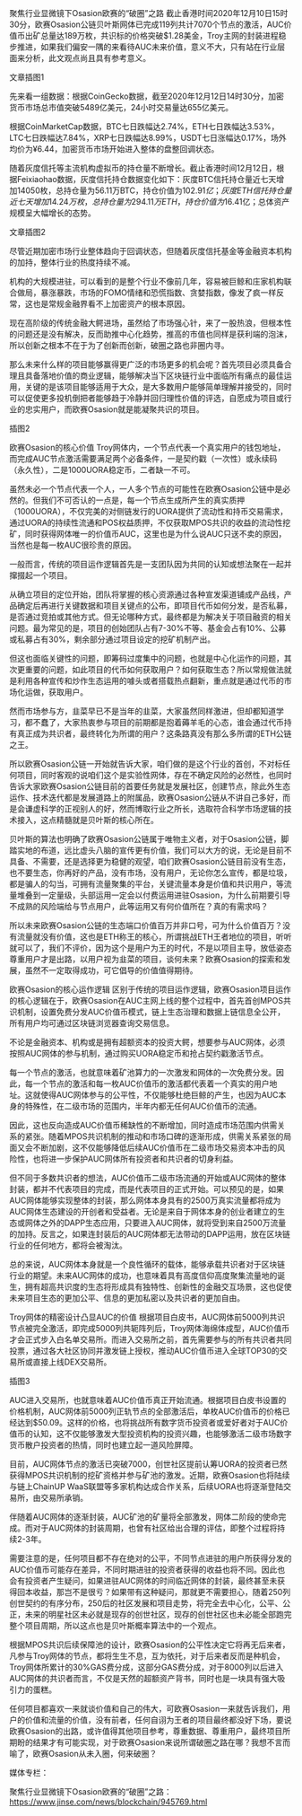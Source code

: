 聚焦行业显微镜下Osasion欧赛的“破圈”之路
截止香港时间2020年12月10日15时30分，欧赛Osasion公链贝叶斯网体已完成119列共计7070个节点的激活，AUC价值币出矿总量达189万枚，共识标的价格突破$1.28美金，Troy主网的封装进程稳步推进，如果我们偏安一隅的来看待AUC未来价值，意义不大，只有站在行业层面来分析，此文观点尚且具有参考意义。

文章插图1

先来看一组数据：根据CoinGecko数据，截至2020年12月12日14时30分，加密货币市场总市值突破5489亿美元，24小时交易量达655亿美元。

根据CoinMarketCap数据，BTC七日跌幅达2.74%，ETH七日跌幅达3.53%，LTC七日跌幅达7.84%，XRP七日跌幅达8.99%，USDT七日涨幅达0.17%，场外均价为¥6.44，加密货币市场开始进入整体的盘整回调状态。

随着灰度信托等主流机构虚拟币的持仓量不断增长。截止香港时间12月12日，根据Feixiaohao数据，灰度信托持仓数据变化如下：灰度BTC信托持仓量近七天增加14050枚，总持仓量为56.11万BTC，持仓价值为$102.91亿；灰度ETH信托持仓量近七天增加14.24万枚，总持仓量为294.11万ETH，持仓价值为$16.41亿；总体资产规模呈大幅增长的态势。

文章插图2

尽管近期加密市场行业整体趋向于回调状态，但随着灰度信托基金等金融资本机构的加持，整体行业的热度持续不减。

机构的大规模进驻，可以看到的是整个行业不像前几年，容易被巨鲸和庄家机构联合做局，暴涨暴跌，市场的FOMO情绪和恐慌指数、贪婪指数，像发了疯一样反常，这也是常规金融界看不上加密资产的根本原因。

现在高阶级的传统金融大鳄进场，虽然给了市场强心针，来了一股热浪，但根本性的问题还是没有解决，反而助推中心化趋势，推高的市值也同样是获利端的泡沫，所以创新之根本不在于为了创新而创新，破圈之路也非圈内寻。

那么未来什么样的项目能够赢得更广泛的市场更多的机会呢？首先项目必须具备合理且具备落地价值的商业逻辑，能够解决当下区块链行业中面临所有痛点的最佳运用，关键的是该项目能够适用于大众，是大多数用户能够简单理解并接受的，同时可以促使更多投机倒把者能够趋于冷静并回归理性价值的评选，自愿成为项目或行业的忠实用户，而欧赛Osasion就是能凝聚共识的项目。

插图2

欧赛Osasion的核心价值
Troy网体内，一个节点代表一个真实用户的钱包地址，而完成AUC节点激活需要满足两个必备条件，一是契约戳（一次性）或永续码（永久性），二是1000UORA稳定币，二者缺一不可。

虽然未必一个节点代表一个人，一人多个节点的可能性在欧赛Osasion公链中是必然的。但我们不可否认的一点是，每一个节点生成所产生的真实质押（1000UORA），不仅完美的对侧链发行的UORA提供了流动性和持币交易需求，通过UORA的持续性流通和POS权益质押，不仅获取MPOS共识的收益的流动性挖矿，同时获得网体唯一的价值币AUC，这里也是为什么说AUC只送不卖的原因，当然也是每一枚AUC很珍贵的原因。

一般而言，传统的项目运作逻辑首先是一支团队因为共同的认知或想法聚在一起并撺掇起一个项目。

从确立项目的定位开始，团队将掌握的核心资源通过各种宣发渠道铺成产品线，产品确定后再进行关键数据和项目关键点的公布，即项目代币如何分发，是否私募，是否通过竞拍或其他方式。但无论哪种方式，最终都是为解决关于项目融资的相关问题。最为常见的是，项目的创始团队占有7-30%不等、基金会占有10%、公募或私募占有30%，剩余部分通过项目设定的挖矿机制产出。

但这也面临关键性的问题，即筹码过度集中的问题，也就是中心化运作的问题，其次更重要的问题，如此项目的代币如何获取用户？如何获取生态？所以常规做法就是利用各种宣传和炒作生态运用的噱头或者搭载热点翻新，重点就是通过代币的市场化运做，获取用户。

然而市场参与方，韭菜早已不是当年的韭菜，大家虽然同样激进，但却都知道学习，都不蠢了，大家热衷参与项目的前期都是抱着薅羊毛的心态，谁会通过代币持有真正成为共识者，最终转化为所谓的用户？这条路真没有那么多所谓的ETH公链之王。

所以欧赛Osasion公链一开始就告诉大家，咱们做的是这个行业的首创，不对标任何项目，同时客观的说咱们这个是实验性网体，存在不确定风险的必然性，也同时告诉大家欧赛Osasion公链目前的首要任务就是发展社区，创建节点，除此外生态运作、技术迭代都是发展道路上的附属品，欧赛Osasion公链从不讲自己多好，而是会谦虚科学的正视别人的好，然而博取行业之所长，选取符合科学市场逻辑的技术接入，这点精髓就是贝叶斯的核心所在。

贝叶斯的算法也明确了欧赛Osasion公链属于唯物主义者，对于Osasion公链，脚踏实地的布道，远比虚头八脑的宣传更有价值，我们可以大方的说，无论是目前不具备、不需要，还是选择更为稳健的观望，咱们欧赛Osasion公链目前没有生态，也不要生态，你再好的产品，没有市场，没有用户，无论你怎么宣传，都是垃圾，都是骗人的勾当，可拥有流量聚集的平台，关键流量本身是价值和共识用户，等流量堆叠到一定量级，头部运用一定会以付费运用进驻Osasion，为什么前期要引导不成熟的风险端给与节点用户，此等运用又有何价值所在？真的有需求吗？

所以未来欧赛Osasion公链的生态端口价值百万并非口号，可为什么价值百万？没有流量就没有价值，这也是ETH称王的核心，所谓挑战ETH王者地位的项目，听听就可以了，我们不评价，因为这个是用户为王的时代，不是以项目主导，放低姿态尊重用户才是出路，以用户视为韭菜的项目，谈何未来？欧赛Osasion的探索和发展，虽然不一定取得成功，可它倡导的价值值得期待。

欧赛Osasion的核心运作逻辑
区别于传统的项目运作逻辑，欧赛Osasion项目运作的核心逻辑在于，欧赛Osasion在AUC主网上线的整个过程中，首先首创MPOS共识机制，设置免费分发AUC价值币模式，链上生态治理和数据上链信息全公开，所有用户均可通过区块链浏览器查询交易信息。

不论是金融资本、机构或是拥有超额资本的投资大鳄，想要参与AUC网体，必须按照AUC网体的参与机制，通过购买UORA稳定币和抢占契约戳激活节点。

每一个节点的激活，也就意味着矿池算力的一次激发和网体的一次免费分发。因此，每一个节点的激活和每一枚AUC价值币的激活都代表着一个真实的用户地址。这就使得AUC网体参与的公平性，不仅能够杜绝巨鲸的产生，也因为AUC本身的特殊性，在二级市场的范围内，半年内都无任何AUC价值币的流通。

因此，这也反向造成AUC价值币稀缺性的不断增加，同时造成市场范围内供需关系的紧张。随着MPOS共识机制的推动和市场口碑的逐渐形成，供需关系紧张的局面又会不断加剧，这不仅能够降低后续AUC价值币在二级市场交易资本冲击的风险性，也将进一步保护AUC网体所有投资者和共识者的切身利益。

但不同于多数共识者的想法，AUC价值币二级市场流通的开始或AUC网体的整体封装，都并不代表项目的完成，而是代表项目的正式开始。可以预见的是，如果AUC网体能够实现整体的封装，那么网体本身具有的2500万真实流量都将成为AUC网体生态建设的开创者和受益者。无论是来自于网体本身的创业者建立的生态或网体之外的DAPP生态应用，只要进入AUC网体，就将受到来自2500万流量的加持。反言之，如果连封装后的AUC网体都无法带动的DAPP运用，放在区块链行业的任何地方，都将会被淘汰。

总的来说，AUC网体本身就是一个良性循环的载体，能够承载共识者对于区块链行业的期望。未来AUC网体的成功，也意味着具有高度信仰高度聚集流量地的诞生，拥有超高共识度的生态将形成具有独特性、创新性的金融交互场景，这也促使未来项目生态的更加公平、信息的更加私密以及共识者的更加自由。

Troy网体的精密设计凸显AUC的价值
根据项目白皮书，AUC网体前5000列共识节点被完全激活，即完成5000列共轭阵列后，Troy网体海绵体成型，AUC价值币才会正式步入白名单交易所。而进入交易所之前，首先需要参与的所有共识者共同投票，通过各大社区协同并激发链上授权，推动AUC价值币进入全球TOP30的交易所或直接上线DEX交易所。

插图3

AUC进入交易所，也就意味着AUC价值币真正开始流通。根据项目白皮书设置的价格机制，AUC网体前5000列正轨节点的全部激活后，单枚AUC价值币的价格已经达到$50.09。这样的价格，也将挑战所有数字货币投资者或爱好者对于AUC价值币的认知，这不仅能够激发大型投资机构的投资兴趣，也能够激活二级市场数字货币散户投资者的热情，同时也建立起一道风险屏障。

目前，AUC网体节点的激活已突破7000，创世社区提前认筹UORA的投资者已然获得MPOS共识机制的挖矿资格并参与矿池的激发。近期，欧赛Osasion也将陆续与链上ChainUP WaaS联盟等多家机构达成合作关系，后续UORA也将逐渐登陆交易所，由交易所承销。

伴随着AUC网体的逐渐封装，AUC矿池的矿量将全部激发，网体二阶段的使命完成。而对于AUC网体的封装周期，也曾有社区给出合理的评估，即整个过程将持续2-3年。

需要注意的是，任何项目都不存在绝对的公平，不同节点进驻的用户所获得分发的AUC价值币可能存在差异，不同时期进驻的投资者获得的收益也将不同。因此也会有投资者产生疑问，如果进驻AUC网体的时间临近网体的封装，最终甚至未获得回本收益，那岂不是很亏？如果带有这种疑问，那就更不需要担心，随着250列创世契约的有序分布，250后的社区发展和项目走势，将完全去中心化，公平、公正，未来的明星社区未必就是现存的创世社区，现存的创世社区也未必能全部跑完整个项目周期，所以这点也是贝叶斯概率算法中的一个观点。

根据MPOS共识后续保障池的设计，欧赛Osasion的公平性决定它将再无后来者，凡参与Troy网体的节点，都将生生不息，互为依托，对于后来者反而是种机会，Troy网体所累计的30%GAS费分成，这部分GAS费分成，对于8000列以后进入AUC网体的共识者而言，不仅是天然的超额资产背书，同时也是一块具有强大吸引力的蛋糕。

任何项目都喜欢一来就谈价值和自己的伟大，可欧赛Osasion一来就告诉我们，用户的价值和流量的价值，没有前者，任何自诩为王者的项目最终都没好下场，要说欧赛Osasion的出路，或许值得其他项目参考，尊重数据、尊重用户，最终项目所期盼的结果才有可能实现，对于欧赛Osasion来说所谓破圈之路在哪？我想不言而喻了，欧赛Osasion从未入圈，何来破圈？

媒体专栏：

聚焦行业显微镜下Osasion欧赛的“破圈”之路：https://www.jinse.com/news/blockchain/945769.html
